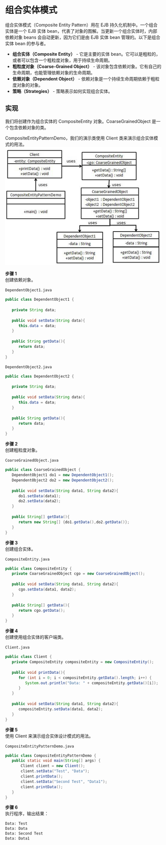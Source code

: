 # 组合实体模式
组合实体模式（Composite Entity Pattern）用在 EJB 持久化机制中。一个组合实体是一个 EJB 实体 bean，代表了对象的图解。当更新一个组合实体时，内部依赖对象 beans 会自动更新，因为它们是由 EJB 实体 bean 管理的。以下是组合实体 bean 的参与者。  

- **组合实体（Composite Entity）** - 它是主要的实体 bean。它可以是粗粒的，或者可以包含一个粗粒度对象，用于持续生命周期。  
- **粗粒度对象（Coarse-Grained Object）** - 该对象包含依赖对象。它有自己的生命周期，也能管理依赖对象的生命周期。  
- **依赖对象（Dependent Object）** - 依赖对象是一个持续生命周期依赖于粗粒度对象的对象。  
- **策略（Strategies）** - 策略表示如何实现组合实体。  
## 实现
我们将创建作为组合实体的 CompositeEntity 对象。CoarseGrainedObject 是一个包含依赖对象的类。  

CompositeEntityPatternDemo，我们的演示类使用 Client 类来演示组合实体模式的用法。  
![组合实体模式的 UML 图](../../../images/设计模式/菜鸟教程/组合实体模式实现图.jpg)

**步骤 1**  
创建依赖对象。  

`DependentObject1.java`  
```java
public class DependentObject1 {
   
   private String data;
 
   public void setData(String data){
      this.data = data; 
   } 
 
   public String getData(){
      return data;
   }
}
```
`DependentObject2.java`  
```java
public class DependentObject2 {
   
   private String data;
 
   public void setData(String data){
      this.data = data; 
   } 
 
   public String getData(){
      return data;
   }
}
```
**步骤 2**  
创建粗粒度对象。  

`CoarseGrainedObject.java`  
```java
public class CoarseGrainedObject {
   DependentObject1 do1 = new DependentObject1();
   DependentObject2 do2 = new DependentObject2();
 
   public void setData(String data1, String data2){
      do1.setData(data1);
      do2.setData(data2);
   }
 
   public String[] getData(){
      return new String[] {do1.getData(),do2.getData()};
   }
}
```
**步骤 3**  
创建组合实体。  

`CompositeEntity.java`  
```java
public class CompositeEntity {
   private CoarseGrainedObject cgo = new CoarseGrainedObject();
 
   public void setData(String data1, String data2){
      cgo.setData(data1, data2);
   }
 
   public String[] getData(){
      return cgo.getData();
   }
}
```
**步骤 4**  
创建使用组合实体的客户端类。  

`Client.java`  
```java
public class Client {
   private CompositeEntity compositeEntity = new CompositeEntity();
 
   public void printData(){
      for (int i = 0; i < compositeEntity.getData().length; i++) {
         System.out.println("Data: " + compositeEntity.getData()[i]);
      }
   }
 
   public void setData(String data1, String data2){
      compositeEntity.setData(data1, data2);
   }
} 
```
**步骤 5**  
使用 Client 来演示组合实体设计模式的用法。  

`CompositeEntityPatternDemo.java`  
```java
public class CompositeEntityPatternDemo {
   public static void main(String[] args) {
       Client client = new Client();
       client.setData("Test", "Data");
       client.printData();
       client.setData("Second Test", "Data1");
       client.printData();
   }
}
```
**步骤 6**  
执行程序，输出结果：  
```
Data: Test
Data: Data
Data: Second Test
Data: Data1
```